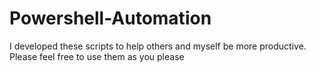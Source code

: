 # Powershell-Automation
I developed these scripts to help others and myself be more productive. Please feel free to use them as you please
